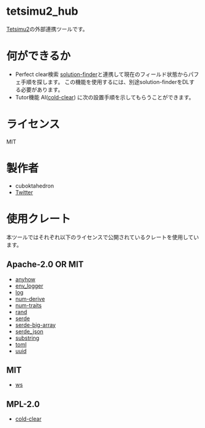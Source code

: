 # tetsimu2_hub

[Tetsimu2](https://github.com/cuboktahedron/tetsimu2)の外部連携ツールです。

# 何ができるか

- Perfect clear検索
  [solution-finder](https://github.com/knewjade/solution-finder/)と連携して現在のフィールド状態からパフェ手順を探します。
  この機能を使用するには、別途solution-finderをDLする必要があります。
- Tutor機能
  AI([cold-clear](https://github.com/MinusKelvin/cold-clear)) に次の設置手順を示してもらうことができます。

# ライセンス

MIT

# 製作者

- cuboktahedron
- [Twitter](https://twitter.com/cubokta)

# 使用クレート

本ツールではそれぞれ以下のライセンスで公開されているクレートを使用しています。

## Apache-2.0 OR MIT

- [anyhow](https://docs.rs/anyhow/)
- [env_logger](https://docs.rs/env_logger/)
- [log](https://docs.rs/log/)
- [num-derive](https://docs.rs/num-derive/)
- [num-traits](https://docs.rs/num-traits/)
- [rand](https://docs.rs/rand/)
- [serde](https://docs.rs/serde/)
- [serde-big-array](https://docs.rs/serde-big-array/)
- [serde_json](https://docs.rs/serde_json/)
- [substring](https://docs.rs/substring/)
- [toml](https://docs.rs/toml/0.5.3/toml/)
- [uuid](https://docs.rs/uuid/)

## MIT

- [ws](https://docs.rs/ws/)

## MPL-2.0

- [cold-clear](https://github.com/MinusKelvin/cold-clear)
